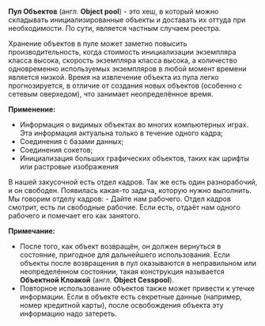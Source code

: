 **Пул Объектов** (англ. **Object pool**) - это хеш, в который можно складывать
инициализированные объекты и доставать их оттуда при необходимости. По сути, является
частным случаем реестра.

Хранение объектов в пуле может заметно повысить производительность, когда
стоимость инициализации экземпляра класса высока, скорость экземпляра класса высока,
а количество одновременно используемых экземпляров в любой момент времени является низкой.
Время на извлечение объекта из пула легко прогнозируется, в отличие от создания новых
объектов (особенно с сетевым оверхедом), что занимает неопределённое время.

**Применение:**
* Информация о видимых объектах во многих компьютерных играх. Эта информация актуальна
только в течение одного кадра;
* Соединения с базами данных;
* Соединения сокетов;
* Инициализация больших графических объектов, таких как шрифты или растровые изображения

В нашей закусочной есть отдел кадров. Так же есть один
разнорабочий, и он свободен. Появилась какая-то задача, которую нужно выполнить. Мы говорим
отделу кадров: - Дайте нам рабочего. Отдел кадров смотрит, есть ли свободные рабочие. Если
есть, отдаёт нам одного рабочего и помечает его как занятого.

**Примечание:**
* После того, как объект возвращён, он должен вернуться в состояние, пригодное для
дальнейшего использования. Если объекты после возвращения в пул оказываются в неправильном
или неопределённом состоянии, такая конструкция называется **Объектной Клоакой** (англ. **Object
Cesspool**).
* Повторное использование объектов также может привести к утечке информации. Если в объекте
есть секретные данные (например, номер кредитной карты), после освобождения объекта эту
информацию надо затереть.

